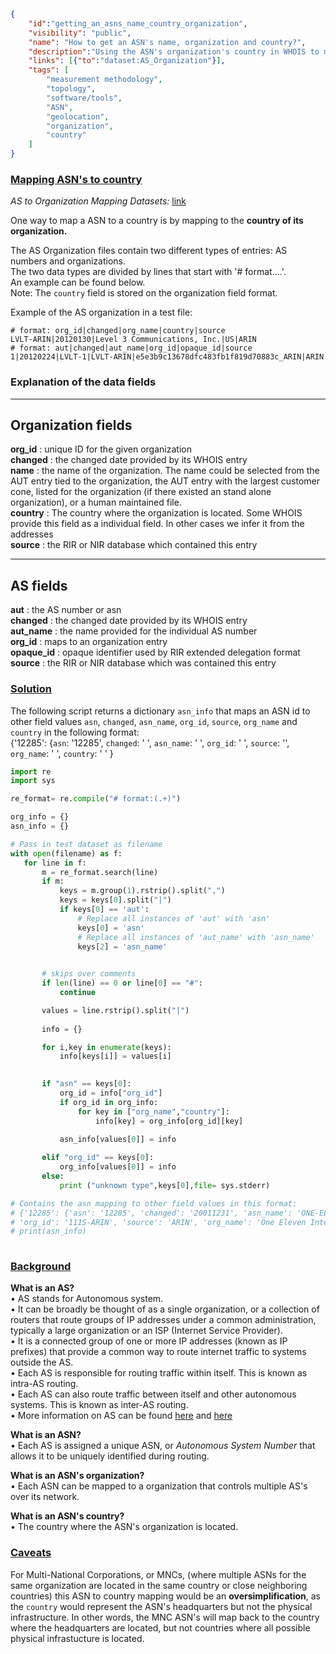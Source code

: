 ~~~json
{
    "id":"getting_an_asns_name_country_organization",
    "visibility": "public",
    "name": "How to get an ASN's name, organization and country?",
    "description":"Using the ASN's organization's country in WHOIS to map an ASN to the country of it's headquarters.",
    "links": [{"to":"dataset:AS_Organization"}],
    "tags": [
        "measurement methodology",
        "topology",
        "software/tools",
        "ASN",
        "geolocation",
        "organization",
        "country"
    ]
}
~~~
### <ins> Mapping ASN's to country </ins> 
*AS to Organization Mapping Datasets:* [link](https://www.caida.org/data/as-organizations/)

One way to map a ASN to a country is by mapping to the **country of its organization.** 

The AS Organization files contain two different types of entries: AS numbers and
organizations.\
The two data types are divided by lines that start with
'# format....'.\
An example can be found below.\
Note: The `country` field is stored on the organization field format. 

Example of the AS organization in a test file:
~~~
# format: org_id|changed|org_name|country|source
LVLT-ARIN|20120130|Level 3 Communications, Inc.|US|ARIN
# format: aut|changed|aut_name|org_id|opaque_id|source
1|20120224|LVLT-1|LVLT-ARIN|e5e3b9c13678dfc483fb1f819d70883c_ARIN|ARIN
~~~

### Explanation of the data fields 

--------------------
Organization fields
--------------------

 **org_id** : unique ID for the given organization \
 **changed** : the changed date provided by its WHOIS entry \
 **name**    : the name of the organization. The name could be selected from the AUT entry tied to the
               organization, the AUT entry with the largest customer cone,
               listed for the organization (if there existed an stand alone
               organization), or a human maintained file. \
 **country** : The country where the organization is located. Some WHOIS provide this field as a individual field. In other                cases we infer it from the addresses \
 **source**  : the RIR or NIR database which contained this entry 

----------
AS fields
----------
**aut**     : the AS number or asn \
**changed** : the changed date provided by its WHOIS entry \
**aut_name** : the name provided for the individual AS number \
**org_id**  : maps to an organization entry \
**opaque_id**   : opaque identifier used by RIR extended delegation format \
**source**  : the RIR or NIR database which was contained this entry 

    
### <ins> Solution </ins> 
The following script returns a dictionary `asn_info` that maps an ASN id to other field values `asn`, `changed`, `asn_name`, `org_id`, `source`, `org_name` and `country` in the following format:\
{'12285': {`asn`: '12285', `changed`: ' ', `asn_name`: ' ', 
`org_id`: ' ', `source`: '', `org_name`: ' ', `country`: ' ' }

 ~~~python
import re
import sys

re_format= re.compile("# format:(.+)")

org_info = {}
asn_info = {}

# Pass in test dataset as filename
with open(filename) as f:
    for line in f:
        m = re_format.search(line)
        if m:
            keys = m.group(1).rstrip().split(",")
            keys = keys[0].split("|")
            if keys[0] == 'aut':
                # Replace all instances of 'aut' with 'asn'
                keys[0] = 'asn'
                # Replace all instances of 'aut_name' with 'asn_name'
                keys[2] = 'asn_name'

            
        # skips over comments
        if len(line) == 0 or line[0] == "#":
            continue

        values = line.rstrip().split("|")
    
        info = {}

        for i,key in enumerate(keys):
            info[keys[i]] = values[i]
           

        if "asn" == keys[0]:
            org_id = info["org_id"]
            if org_id in org_info:
                for key in ["org_name","country"]:
                    info[key] = org_info[org_id][key]
             
            asn_info[values[0]] = info

        elif "org_id" == keys[0]:
            org_info[values[0]] = info
        else:
            print ("unknown type",keys[0],file= sys.stderr)

# Contains the asn mapping to other field values in this format:
# {'12285': {'asn': '12285', 'changed': '20011231', 'asn_name': 'ONE-ELEVEN', 
# 'org_id': '111S-ARIN', 'source': 'ARIN', 'org_name': 'One Eleven Internet Services', 'country': 'US' }
# print(asn_info)       
            
~~~
### <ins> Background </ins> 

**What is an AS?**\
 • AS stands for Autonomous system.\
 • It can be broadly be thought of as a single organization, or a collection of routers that route groups of IP addresses under a common administration, typically a large organization or an ISP (Internet Service Provider). \
 • It is a connected group of one or more IP addresses (known as IP prefixes) that provide a common way to route internet traffic to systems outside the AS.\
 • Each AS is responsible for routing traffic within itself. This is known as intra-AS routing. \
 • Each AS can also route traffic between itself and other autonomous systems. This is known as inter-AS routing. \
 • More information on AS can be found [here]( https://www.cs.rutgers.edu/~pxk/352/notes/autonomous_systems.html) and [here](https://www.caida.org/publications/presentations/2016/as_intro_topology_wind/as_intro_topology_wind.pdf)

**What is an ASN?**\
    • Each AS is assigned a unique ASN, or *Autonomous System Number* that allows it to be uniquely identified during routing.

**What is an ASN's organization?**\
    • Each ASN can be mapped to a organization that controls multiple AS's over its network. 

**What is an ASN's country?** \
    • The country where the ASN's organization is located. 
    
### <ins> Caveats </ins> 

For Multi-National Corporations, or MNCs, (where multiple ASNs for the same organization are located in the same country or close neighboring countries) this ASN to country mapping would be an **oversimplification**, as the `country` would represent the ASN's headquarters but not the physical infrastructure. 
In other words, the MNC ASN's will map back to the country where the headquarters are located, but not countries where all possible physical infrastucture is located. 

